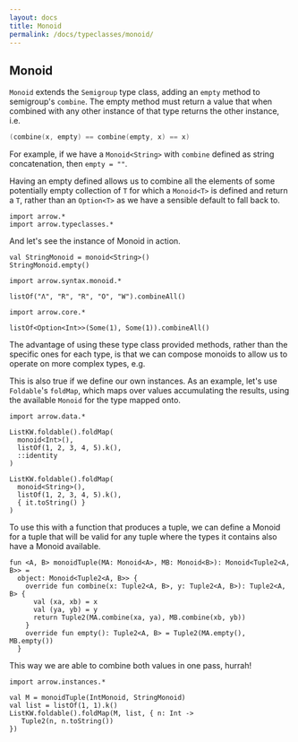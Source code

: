 ```yaml
---
layout: docs
title: Monoid
permalink: /docs/typeclasses/monoid/
---
```


## Monoid

`Monoid` extends the `Semigroup` type class, adding an `empty` method to semigroup's `combine`. The empty method must return a value that when combined with any other instance of that type returns the other instance, i.e.

```kotlin
(combine(x, empty) == combine(empty, x) == x)
```

For example, if we have a `Monoid<String>` with `combine` defined as string concatenation, then `empty = ""`.

Having an empty defined allows us to combine all the elements of some potentially empty collection of `T` for which a `Monoid<T>` is defined and return a `T`, rather than an `Option<T>` as we have a sensible default to fall back to.

```kotlin:ank
import arrow.*
import arrow.typeclasses.*
```

And let's see the instance of Monoid<String> in action.

```kotlin:ank
val StringMonoid = monoid<String>()
StringMonoid.empty()
```

```kotlin:ank
import arrow.syntax.monoid.*

listOf("Λ", "R", "R", "O", "W").combineAll()
```

```kotlin:ank
import arrow.core.*

listOf<Option<Int>>(Some(1), Some(1)).combineAll()
```

The advantage of using these type class provided methods, rather than the specific ones for each type, is that we can compose monoids to allow us to operate on more complex types, e.g.

This is also true if we define our own instances. As an example, let's use `Foldable`'s `foldMap`, which maps over values accumulating the results, using the available `Monoid` for the type mapped onto.

```kotlin:ank
import arrow.data.*

ListKW.foldable().foldMap(
  monoid<Int>(),
  listOf(1, 2, 3, 4, 5).k(),
  ::identity
)
```

```kotlin:ank
ListKW.foldable().foldMap(
  monoid<String>(),
  listOf(1, 2, 3, 4, 5).k(),
  { it.toString() }
)
```

To use this with a function that produces a tuple, we can define a Monoid for a tuple that will be valid for any tuple where the types it contains also have a Monoid available. 

```kotlin:ank:silent
fun <A, B> monoidTuple(MA: Monoid<A>, MB: Monoid<B>): Monoid<Tuple2<A, B>> =
  object: Monoid<Tuple2<A, B>> {
    override fun combine(x: Tuple2<A, B>, y: Tuple2<A, B>): Tuple2<A, B> {
      val (xa, xb) = x
      val (ya, yb) = y
      return Tuple2(MA.combine(xa, ya), MB.combine(xb, yb))
    }
    override fun empty(): Tuple2<A, B> = Tuple2(MA.empty(), MB.empty())
  }
```

This way we are able to combine both values in one pass, hurrah!

```kotlin:ank
import arrow.instances.*

val M = monoidTuple(IntMonoid, StringMonoid)
val list = listOf(1, 1).k()
ListKW.foldable().foldMap(M, list, { n: Int -> 
   Tuple2(n, n.toString()) 
})
```
